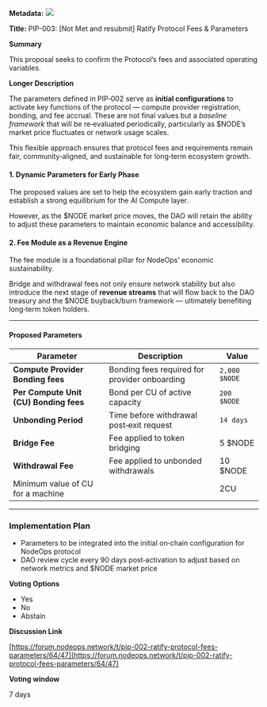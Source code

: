**Metadata:** [![](https://img.shields.io/badge/Status-Voting-blue)]()

**Title:** PIP-003: [Not Met and resubmit] Ratify Protocol Fees & Parameters

**Summary**

This proposal seeks to confirm the Protocol’s fees and associated operating variables.

**Longer Description**

The parameters defined in PIP‑002 serve as **initial configurations** to activate key functions of the protocol — compute provider registration, bonding, and fee accrual. These are not final values but a *baseline framework* that will be re‑evaluated periodically, particularly as $NODE’s market price fluctuates or network usage scales.

This flexible approach ensures that protocol fees and requirements remain fair, community‑aligned, and sustainable for long‑term ecosystem growth.

#### 1. Dynamic Parameters for Early Phase

The proposed values are set to help the ecosystem gain early traction and establish a strong equilibrium for the AI Compute layer.

However, as the $NODE market price moves, the DAO will retain the ability to adjust these parameters to maintain economic balance and accessibility.

#### 2. Fee Module as a Revenue Engine

The fee module is a foundational pillar for NodeOps’ economic sustainability.

Bridge and withdrawal fees not only ensure network stability but also introduce the next stage of **revenue streams** that will flow back to the DAO treasury and the $NODE buyback/burn framework — ultimately benefiting long‑term token holders.

---

#### Proposed Parameters

| Parameter | Description | Value |
| --- | --- | --- |
| **Compute Provider Bonding fees** | Bonding fees required for provider onboarding | `2,000 $NODE` |
| **Per Compute Unit (CU) Bonding fees** | Bond per CU of active capacity | `200 $NODE` |
| **Unbonding Period** | Time before withdrawal post‑exit request | `14 days` |
| **Bridge Fee** | Fee applied to token bridging | 5 $NODE |
| **Withdrawal Fee** | Fee applied to unbonded withdrawals | 10 $NODE |
| Minimum value of CU for a machine |  |  2CU |

---

### Implementation Plan

- Parameters to be integrated into the initial on‑chain configuration for NodeOps protocol
- DAO review cycle every 90 days post‑activation to adjust based on network metrics and $NODE market price

**Voting Options**

- Yes
- No
- Abstain

**Discussion Link**

[https://forum.nodeops.network/t/pip-002-ratify-protocol-fees-parameters/64/47](https://forum.nodeops.network/t/pip-002-ratify-protocol-fees-parameters/64/47)

**Voting window**

7 days
